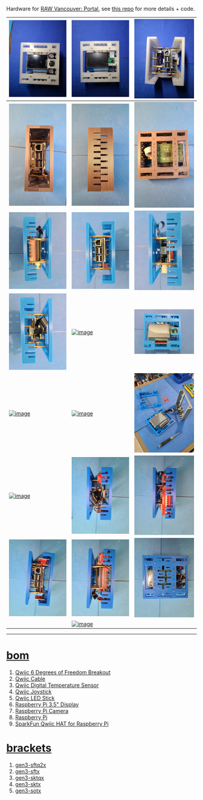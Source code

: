 Hardware for <a href="https://rawartists.com/vancouver/portal">RAW Vancouver: Portal</a>, see <a href="https://github.com/kamangir/RAW-Vancouver-PORTAL-2022">this repo</a> for more details + code.

| [![image](../images/portal-1.jpg)](#) | [![image](../images/portal-2.jpg)](#) | [![image](../images/portal-3.jpg)](#) |
| --- | --- | --- |
| [![image](../images/portal-5.jpg)](#) | [![image](../images/portal-6.jpg)](#) | [![image](../images/portal-7.jpg)](#) |
| [![image](../images/portal-8.jpg)](#) | [![image](../images/portal-9.jpg)](#) | [![image](../images/portal-10.jpg)](#) |
| [![image](../images/portal-11.jpg)](#) | [![image](../images/portal-12.jpg)](#) | [![image](../images/portal-13.jpg)](#) |
| [![image](../images/portal-14.jpg)](#) | [![image](../images/portal-15.jpg)](#) | [![image](../images/portal-16.jpg)](#) |
| [![image](../images/portal-17.jpg)](#) | [![image](../images/portal-18.jpg)](#) | [![image](../images/portal-19.jpg)](#) |
| [![image](../images/portal-20.jpg)](#) | [![image](../images/portal-21.jpg)](#) | [![image](../images/portal-22.jpg)](#) |
|  | [![image](../images/portal-24.jpg)](#) |  |

---

# [bom](../parts.md)

1. [Qwiic 6 Degrees of Freedom Breakout](../parts.md#qwiic-6-degrees-of-freedom-breakout)
1. [Qwiic Cable](../parts.md#qwiic-cable)
1. [Qwiic Digital Temperature Sensor](../parts.md#qwiic-digital-temperature-sensor)
1. [Qwiic Joystick](../parts.md#qwiic-joystick)
1. [Qwiic LED Stick](../parts.md#qwiic-led-stick)
1. [Raspberry Pi 3.5" Display](../parts.md#raspberry-pi-35-display)
1. [Raspberry Pi Camera](../parts.md#raspberry-pi-camera)
1. [Raspberry Pi](../parts.md#raspberry-pi)
1. [SparkFun Qwiic HAT for Raspberry Pi](../parts.md#sparkfun-qwiic-hat-for-raspberry-pi)

# [brackets](../brackets)

1. [gen3-sftq2x](../brackets/gen3-sftq2x/gen3-sftq2x.stl)
1. [gen3-sftx](../brackets/gen3-sftx/gen3-sftx.stl)
1. [gen3-sktqx](../brackets/gen3-sktqx/gen3-sktqx.stl)
1. [gen3-sktx](../brackets/gen3-sktx/gen3-sktx.stl)
1. [gen3-sotx](../brackets/gen3-sotx/gen3-sotx.stl)

